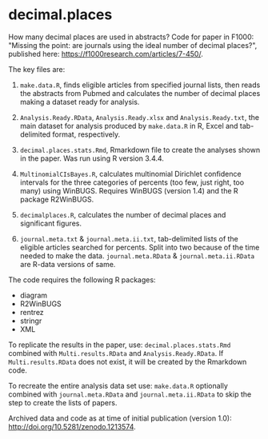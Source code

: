 # decimal.places
How many decimal places are used in abstracts? Code for paper in F1000: "Missing the point: are journals using the ideal number of decimal places?", published here: https://f1000research.com/articles/7-450/.

The key files are:

1. `make.data.R`, finds eligible articles from specified journal lists, then reads the abstracts from Pubmed and calculates the number of decimal places making a dataset ready for analysis.

2. `Analysis.Ready.RData`, `Analysis.Ready.xlsx` and `Analysis.Ready.txt`, the main dataset for analysis produced by `make.data.R` in R, Excel and tab-delimited format, respectively. 

3. `decimal.places.stats.Rmd`, Rmarkdown file to create the analyses shown in the paper. Was run using R version 3.4.4.

4. `MultinomialCIsBayes.R`, calculates multinomial Dirichlet confidence intervals for the three categories of percents (too few, just right, too many) using WinBUGS. Requires WinBUGS (version 1.4) and the R package R2WinBUGS.

5. `decimalplaces.R`, calculates the number of decimal places and significant figures.

6. `journal.meta.txt` & `journal.meta.ii.txt`, tab-delimited lists of the eligible articles searched for percents. Split into two because of the time needed to make the data. `journal.meta.RData` & `journal.meta.ii.RData` are R-data versions of same.

The code requires the following R packages:
* diagram
* R2WinBUGS
* rentrez
* stringr
* XML

To replicate the results in the paper, use: `decimal.places.stats.Rmd` combined with `Multi.results.RData` and `Analysis.Ready.RData`. If `Multi.results.RData` does not exist, it will be created by the Rmarkdown code.

To recreate the entire analysis data set use: `make.data.R` optionally combined with `journal.meta.RData` and `journal.meta.ii.RData` to skip the step to create the lists of papers.

Archived data and code as at time of initial publication (version 1.0): http://doi.org/10.5281/zenodo.1213574.
